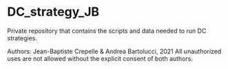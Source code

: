 # DC_strategy_JB

Private repository that contains the scripts and data needed to run DC strategies.

Authors:
Jean-Baptiste Crepelle & Andrea Bartolucci, 2021
All unauthorized uses are not allowed without the explicit consent of both authors.
